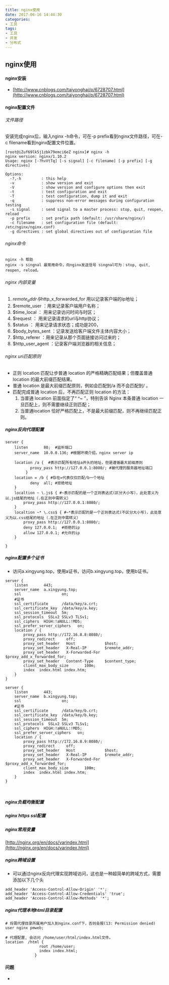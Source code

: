 ```yaml
---
title: nginx使用
date: 2017-06-16 14:44:30
categories: 
- 工具
tags:
- 工具
- 并发
- 分布式
---
```


## nginx使用

#### nginx安装

- [http://www.cnblogs.com/taiyonghai/p/6728707.html](http://www.cnblogs.com/taiyonghai/p/6728707.html)

#### nginx配置文件

###### 文件路径

安装完成nginx后，输入nginx -h命令，可在-p prefix看到nginx文件路径，可在-c filename看到nginx配置文件位置。

```
[root@iZuf69lk5j1zbk79emci6eZ nginx]# nginx -h
nginx version: nginx/1.10.2
Usage: nginx [-?hvVtTq] [-s signal] [-c filename] [-p prefix] [-g directives]

Options:
  -?,-h         : this help
  -v            : show version and exit
  -V            : show version and configure options then exit
  -t            : test configuration and exit
  -T            : test configuration, dump it and exit
  -q            : suppress non-error messages during configuration testing
  -s signal     : send signal to a master process: stop, quit, reopen, reload
  -p prefix     : set prefix path (default: /usr/share/nginx/)
  -c filename   : set configuration file (default: /etc/nginx/nginx.conf)
  -g directives : set global directives out of configuration file
```

###### nginx命令

```
nginx -h 帮助
nginx -s singnal 最常用命令，向nginx发送信号 singnal可为：stop, quit, reopen, reload。
```

###### nginx 内部变量

1. $remote_addr 与$http_x_forwarded_for 用以记录客户端的ip地址； 
2. $remote_user ：用来记录客户端用户名称； 
3. $time_local ： 用来记录访问时间与时区；
4. $request ： 用来记录请求的url与http协议；
5. $status ： 用来记录请求状态；成功是200， 
6. $body_bytes_sent ：记录发送给客户端文件主体内容大小；
7. $http_referer ：用来记录从那个页面链接访问过来的； 
8. $http_user_agent ：记录客户端浏览器的相关信息；


###### nginx uri匹配原则

- 正则 location 匹配让步普通 location 的严格精确匹配结果；但覆盖普通 location 的最大前缀匹配结果。
- 普通 location 是最大前缀匹配原则，例如会匹配到/a 而不会匹配到/ 。
- 匹配完成普通 location 后，不再匹配正则 location 的方法：
   1. 当普通 location 前面指定了“ ^~ ”，特别告诉 Nginx 本条普通 location 一旦匹配上，则不需要继续正则匹配；
   2. 当普通location 恰好严格匹配上，不是最大前缀匹配，则不再继续匹配正则。

##### nginx反向代理配置

```
server {  
    listen       80;  #监听端口
    server_name  10.0.0.136; #根据环境介绍，nginx server ip  

    location /a {  #表示匹配所有地址a开头的地址，但是遵循最大前缀原则
           proxy_pass http://127.0.0.1:8080/; #被代理的服务器地址端口  
         }
    location = /b { #存在=代表仅仅匹配/b一个地址
           deny  all; #拒绝地址
    }
    localtion ~ \.js$ { #~表示匹配的是一个正则表达式(区分大小写)，此处意义为以.js结尾的地址（.在正则中需转义）
        proxy_pass http://127.0.0.1:8080/;
    }
    localtion ~* \.css$ { #~*表示匹配的是一个正则表达式(不区分大小写)，此处意义为以.css结尾的地址（.在正则中需转义）
        proxy_pass http://127.0.0.1:8080/;
        deny 127.0.0.1;  #拒绝的ip
        allow 127.0.0.1; #允许的ip
    }
    
}
```

##### nginx配置多个证书

- 访问a.xingyung.top，使用a证书，访问b.xingyung.top，使用b证书。
```
server {  
    listen       443;
    server_name  a.xingyung.top;
    ssl                  on;  
    #证书  
    ssl_certificate      /data/key/a.crt;  
    ssl_certificate_key  /data/key/a.key;  
    ssl_session_timeout  5m;  
    ssl_protocols  SSLv2 SSLv3 TLSv1;  
    ssl_ciphers  HIGH:!aNULL:!MD5;  
    ssl_prefer_server_ciphers   on;  
    location / {  
        proxy_pass http://172.16.8.8:8080/;         
        proxy_redirect     off;           
        proxy_set_header   Host             $host;            
        proxy_set_header   X-Real-IP        $remote_addr;              
        proxy_set_header   X-Forwarded-For  $proxy_add_x_forwarded_for;
        proxy_set_header   Content-Type     $content_type;              
        client_max_body_size       100m;              
        index  index.html index.htm;  
    }      
}

server {  
    listen       443;
    server_name  b.xingyung.top;
    ssl                  on;  
    #证书  
    ssl_certificate      /data/key/b.crt;  
    ssl_certificate_key  /data/key/b.key;  
    ssl_session_timeout  5m;  
    ssl_protocols  SSLv2 SSLv3 TLSv1;  
    ssl_ciphers  HIGH:!aNULL:!MD5;  
    ssl_prefer_server_ciphers   on;  
    location / {  
        proxy_pass http://172.16.8.9:8080/;         
        proxy_redirect     off;           
        proxy_set_header   Host             $host;            
        proxy_set_header   X-Real-IP        $remote_addr;              
        proxy_set_header   X-Forwarded-For  $proxy_add_x_forwarded_for;              
        client_max_body_size       100m;              
        index  index.html index.htm;  
    }      
}



```


##### nginx负载均衡配置

##### nginx https ssl配置

##### nginx常用变量

[http://nginx.org/en/docs/varindex.html](http://nginx.org/en/docs/varindex.html)

##### nginx跨域设置
- 可以通过nginx反向代理实现跨域访问，这也是一种超简单的跨域方式，需要添加以下几个头
```
add_header 'Access-Control-Allow-Origin' '*';
add_header 'Access-Control-Allow-Credentials' 'true';
add_header 'Access-Control-Allow-Methods' '*';
```


##### nginx代理本地html目录配置

```
# 将需代理目录所属用户加入到nginx.conf下，否则会报(13: Permission denied)
user nginx pmweb;

# 代理配置, 会访问 /home/user/html/index.html文件。
location  /html {
               root /home/user;
               index index.html;
             }
```


#### 问题

- 